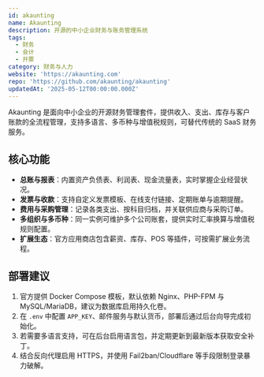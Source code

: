 ```yaml
---
id: akaunting
name: Akaunting
description: 开源的中小企业财务与账务管理系统
tags:
  - 财务
  - 会计
  - 开票
category: 财务与人力
website: 'https://akaunting.com'
repo: 'https://github.com/akaunting/akaunting'
updatedAt: '2025-05-12T00:00:00.000Z'
---
```


Akaunting 是面向中小企业的开源财务管理套件，提供收入、支出、库存与客户账款的全流程管理，支持多语言、多币种与增值税规则，可替代传统的 SaaS 财务服务。

## 核心功能

- **总账与报表**：内置资产负债表、利润表、现金流量表，实时掌握企业经营状况。
- **发票与收款**：支持自定义发票模板、在线支付链接、定期账单与逾期提醒。
- **费用与采购管理**：记录各类支出、按科目归档，并关联供应商与采购订单。
- **多组织与多币种**：同一实例可维护多个公司账套，提供实时汇率换算与增值税规则配置。
- **扩展生态**：官方应用商店包含薪资、库存、POS 等插件，可按需扩展业务流程。

## 部署建议

1. 官方提供 Docker Compose 模板，默认依赖 Nginx、PHP-FPM 与 MySQL/MariaDB，建议为数据库启用持久化卷。
2. 在 `.env` 中配置 `APP_KEY`、邮件服务与默认货币，部署后通过后台向导完成初始化。
3. 若需要多语言支持，可在后台启用语言包，并定期更新到最新版本获取安全补丁。
4. 结合反向代理启用 HTTPS，并使用 Fail2ban/Cloudflare 等手段限制登录暴力破解。
